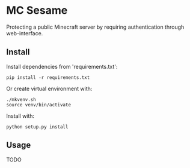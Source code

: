 # MC Sesame
Protecting a public Minecraft server by requiring authentication through web-interface.

## Install
Install dependencies from 'requirements.txt':

    pip install -r requirements.txt
    
Or create virtual environment with:

    ./mkvenv.sh
    source venv/bin/activate

Install with:

    python setup.py install

## Usage

TODO
